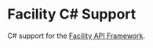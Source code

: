 # Facility C# Support

C# support for the [Facility API Framework](https://github.com/FacilityApi/Facility).
